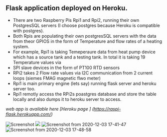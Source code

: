 ## Flask application deployed on Heroku.

* There are two Raspberry Pis Rpi1 and Rpi2, running their own PostgresSQL servers (I choose postgres because Heroku is compatible with postgres). 
* Both Rpis are populating their own postgresSQL servers with the data from theor GPIOS in the form of Temperature and flow rates of a heating system.
* For example, Rpi1 is taking Temeperaure data from heat pump device which has a source tank and a testing tank. In total it is taking 19 Temperature values via 
* SPI slave devices in the form of PT100 RTD sensors
* RPi2 takes 2 Flow rate values via I2C communication from 2 current loops (siemes FMAG magnetic flwo meter)
* Rpi1 is main primary engine (lets say) running flask server and heroku server too.
* Rpi1 remotly access the RPi2s poastgres database and store the table locally and also dumps it to heroku server to access.


*web app is available here [Heroku page ] (https://raspi-flask.herokuapp.com/)*

![Screenshot](ModBUSComm.png)
![](out2.gif)
![Screenshot from 2020-12-03 17-41-47](https://user-images.githubusercontent.com/47416768/101060207-71286400-358f-11eb-9443-4cf3bb3b22c5.png)
![Screenshot from 2020-12-03 17-48-58](https://user-images.githubusercontent.com/47416768/101060566-d714eb80-358f-11eb-8aa6-ba4758201a39.png)
